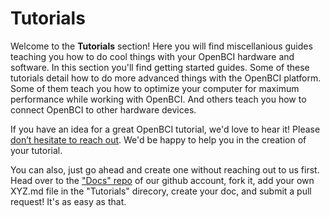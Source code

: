 # Tutorials

Welcome to the **Tutorials** section! Here you will find miscellanious guides teaching you how to do cool things with your OpenBCI hardware and software. In this section you'll find getting started guides. Some of these tutorials detail how to do more advanced things with the OpenBCI platform. Some of them teach you how to optimize your computer for maximum performance while working with OpenBCI. And others teach you how to connect OpenBCI to other hardware devices.

If you have an idea for a great OpenBCI tutorial, we'd love to hear it! Please [don’t hesitate to reach out](mailto:contact@openbci.com). We'd be happy to help you in the creation of your tutorial. 

You can also, just go ahead and create one without reaching out to us first. Head over to the ["Docs" repo](https://github.com/openbci/docs) of our github account, fork it, add your own XYZ.md file in the "Tutorials" direcory, create your doc, and submit a pull request! It's as easy as that.
